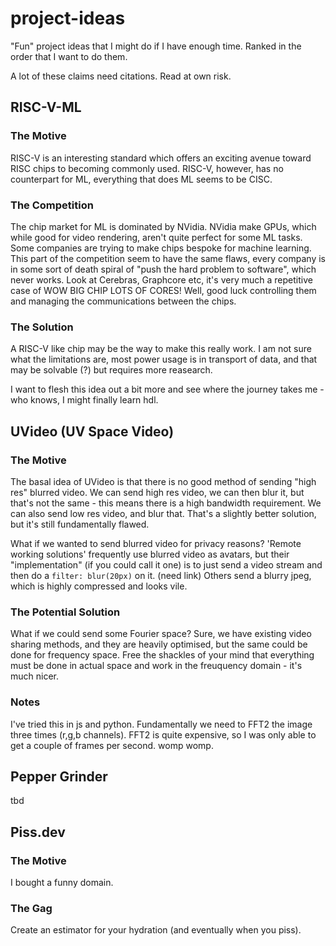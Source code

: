 # project-ideas
"Fun" project ideas that I might do if I have enough time. Ranked in the order that I want to do them.

A lot of these claims need citations. Read at own risk.

## RISC-V-ML

### The Motive
RISC-V is an interesting standard which offers an exciting avenue toward RISC chips to becoming commonly used.
RISC-V, however, has no counterpart for ML, everything that does ML seems to be CISC.

### The Competition
The chip market for ML is dominated by NVidia. NVidia make GPUs, which while good for video rendering, aren't quite perfect for some ML tasks.
Some companies are trying to make chips bespoke for machine learning.
This part of the competition seem to have the same flaws, every company is in some sort of death spiral of "push the hard problem to software", which never works.
Look at Cerebras, Graphcore etc, it's very much a repetitive case of WOW BIG CHIP LOTS OF CORES!
Well, good luck controlling them and managing the communications between the chips.

### The Solution
A RISC-V like chip may be the way to make this really work. I am not sure what the limitations are, most power usage is in transport of data, and that may be solvable (?) but requires more reasearch.

I want to flesh this idea out a bit more and see where the journey takes me - who knows, I might finally learn hdl.


## UVideo (UV Space Video)

### The Motive
The basal idea of UVideo is that there is no good method of sending "high res" blurred video.
We can send high res video, we can then blur it, but that's not the same - this means there is a high bandwidth requirement.
We can also send low res video, and blur that. That's a slightly better solution, but it's still fundamentally flawed.

What if we wanted to send blurred video for privacy reasons? 'Remote working solutions' frequently use blurred video as avatars, but their "implementation" (if you could call it one) is to just send a video stream and then do a `filter: blur(20px)` on it. (need link) 
Others send a blurry jpeg, which is highly compressed and looks vile.

### The Potential Solution
What if we could send some Fourier space?
Sure, we have existing video sharing methods, and they are heavily optimised, but the same could be done for frequency space.
Free the shackles of your mind that everything must be done in actual space and work in the freuquency domain - it's much nicer.

### Notes
I've tried this in js and python. Fundamentally we need to FFT2 the image three times (r,g,b channels).
FFT2 is quite expensive, so I was only able to get a couple of frames per second. womp womp.


## Pepper Grinder
tbd

## Piss.dev
### The Motive
I bought a funny domain.

### The Gag
Create an estimator for your hydration (and eventually when you piss).
